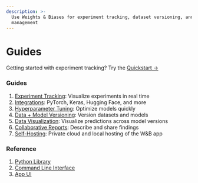 ```yaml
---
description: >-
  Use Weights & Biases for experiment tracking, dataset versioning, and model
  management
---
```


# Guides

Getting started with experiment tracking? Try the [Quickstart →](../quickstart.md)

### Guides

1. [Experiment Tracking](track/): Visualize experiments in real time
2. [Integrations](integrations/): PyTorch, Keras, Hugging Face, and more
3. [Hyperparameter Tuning](sweeps/): Optimize models quickly
4. [Data + Model Versioning](artifacts/): Version datasets and models
5. [Data Visualization](datasets-and-predictions/): Visualize predictions across model versions
6. [Collaborative Reports](reports.md): Describe and share findings
7. [Self-Hosting](self-hosted/): Private cloud and local hosting of the W&B app

### Reference

1. [Python Library](../ref/python/)
2. [Command Line Interface](../ref/cli/)
3. [App UI](../ref/app/)

